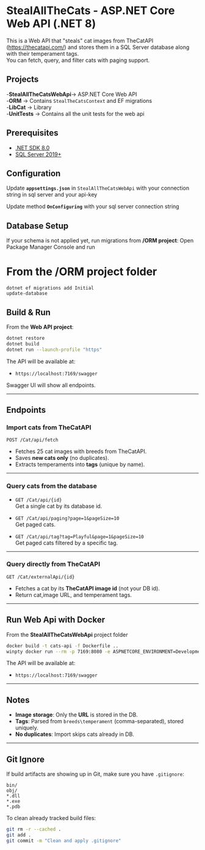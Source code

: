 # StealAllTheCats - ASP.NET Core Web API (.NET 8)

This is a Web API that "steals" cat images from TheCatAPI (https://thecatapi.com/) and stores them in a SQL Server database along with their temperament tags.  
You can fetch, query, and filter cats with paging support.

## Projects

-**StealAllTheCatsWebApi**-> ASP.NET Core Web API  
-**ORM** -> Contains `StealTheCatsContext` and EF migrations  
-**LibCat** -> Library  
-**UnitTests** ->  Contains all the unit tests for the web api  

## Prerequisites

- [.NET SDK 8.0](https://dotnet.microsoft.com/download/dotnet/8.0)  
- [SQL Server 2019+](https://www.microsoft.com/en-us/sql-server/sql-server-downloads)

## Configuration

Update **`appsettings.json`** in `StealAllTheCatsWebApi`
with your connection string in sql server and your api-key

Update method  **`OnConfiguring`** with your sql server connection string


##  Database Setup

If your schema is not applied yet, run migrations from **/ORM project**:
Open Package Manager Console and run
# From the /ORM project folder
```
dotnet ef migrations add Initial
update-database
```

## Build & Run

From the **Web API project**:

```bash
dotnet restore
dotnet build
dotnet run --launch-profile "https"
```

The API will be available at:

- `https://localhost:7169/swagger`

Swagger UI will show all endpoints.

---

## Endpoints

### Import cats from TheCatAPI
```
POST /Cat/api/fetch
```
- Fetches 25 cat images with breeds from TheCatAPI.  
- Saves **new cats only** (no duplicates).  
- Extracts temperaments into **tags** (unique by name).
---

### Query cats from the database

- `GET /Cat/api/{id}`  
  Get a single cat by its database id.

- `GET /Cat/api/paging?page=1&pageSize=10`  
  Get paged cats.

- `GET /Cat/api/tag?tag=Playful&page=1&pageSize=10`  
  Get paged cats filtered by a specific tag.
---

### Query directly from TheCatAPI
```
GET /Cat/externalApi/{id}
```
- Fetches a cat by its **TheCatAPI image id** (not your DB id).  
- Return cat,image URL, and temperament tags.
---

## Run Web Api with Docker

From the **StealAllTheCatsWebApi** project folder 
```bash
docker build -t cats-api -f Dockerfile ..
winpty docker run --rm -p 7169:8080 -e ASPNETCORE_ENVIRONMENT=Development cats-api
```
The API will be available at:

- `https://localhost:7169/swagger`
---

## Notes

- **Image storage**: Only the **URL** is stored in the DB.  
- **Tags**: Parsed from `breeds\temperament` (comma-separated), stored uniquely.  
- **No duplicates**: Import skips cats already in DB.   

---

## Git Ignore

If build artifacts are showing up in Git, make sure you have `.gitignore`:

```
bin/
obj/
*.dll
*.exe
*.pdb
```

To clean already tracked build files:

```bash
git rm -r --cached .
git add .
git commit -m "Clean and apply .gitignore"
```


